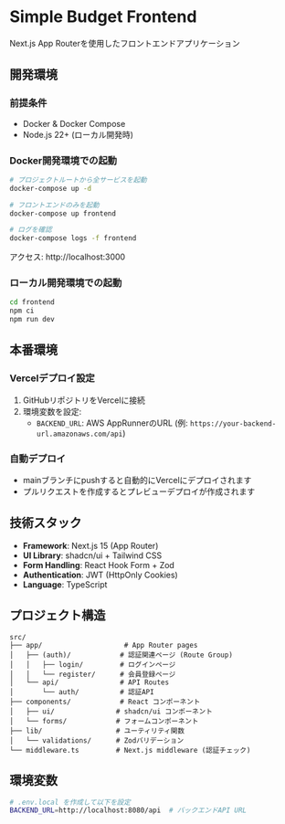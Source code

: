# Simple Budget Frontend

Next.js App Routerを使用したフロントエンドアプリケーション

## 開発環境

### 前提条件
- Docker & Docker Compose
- Node.js 22+ (ローカル開発時)

### Docker開発環境での起動

```bash
# プロジェクトルートから全サービスを起動
docker-compose up -d

# フロントエンドのみを起動
docker-compose up frontend

# ログを確認
docker-compose logs -f frontend
```

アクセス: http://localhost:3000

### ローカル開発環境での起動

```bash
cd frontend
npm ci
npm run dev
```

## 本番環境

### Vercelデプロイ設定

1. GitHubリポジトリをVercelに接続
2. 環境変数を設定:
   - `BACKEND_URL`: AWS AppRunnerのURL (例: `https://your-backend-url.amazonaws.com/api`)

### 自動デプロイ
- mainブランチにpushすると自動的にVercelにデプロイされます
- プルリクエストを作成するとプレビューデプロイが作成されます

## 技術スタック

- **Framework**: Next.js 15 (App Router)
- **UI Library**: shadcn/ui + Tailwind CSS
- **Form Handling**: React Hook Form + Zod
- **Authentication**: JWT (HttpOnly Cookies)
- **Language**: TypeScript

## プロジェクト構造

```
src/
├── app/                    # App Router pages
│   ├── (auth)/            # 認証関連ページ (Route Group)
│   │   ├── login/         # ログインページ
│   │   └── register/      # 会員登録ページ
│   └── api/               # API Routes
│       └── auth/          # 認証API
├── components/            # React コンポーネント
│   ├── ui/               # shadcn/ui コンポーネント
│   └── forms/            # フォームコンポーネント
├── lib/                  # ユーティリティ関数
│   └── validations/      # Zodバリデーション
└── middleware.ts         # Next.js middleware (認証チェック)
```

## 環境変数

```bash
# .env.local を作成して以下を設定
BACKEND_URL=http://localhost:8080/api  # バックエンドAPI URL
```